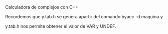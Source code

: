 Calculadora de complejos con C++

Recordemos que y.tab.h se genera apartir del comando
  byacc -d maquina.y

y.tab.h nos permite obtener el valor de VAR y UNDEF.
